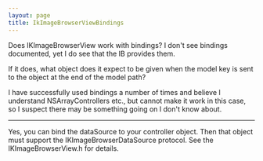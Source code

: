 ```yaml
---
layout: page
title: IkImageBrowserViewBindings
---
```


Does IKImageBrowserView work with bindings? I don't see bindings documented, yet I do see that the IB provides them.

If it does, what object does it expect to be given when the model key is sent to the object at the end of the model path?

I have successfully used bindings a number of times and believe I understand NSArrayControllers etc., but cannot make it work in this case, so I suspect there may be something going on I don't know about.

----

Yes, you can bind the dataSource to your controller object.  Then that object must support the IKImageBrowserDataSource protocol.  See the IKImageBrowserView.h for details.

